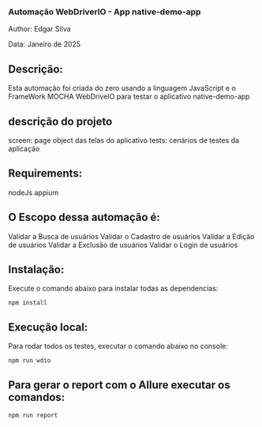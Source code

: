 ### Automação WebDriverIO - App native-demo-app

Author: Edgar Silva

Data: Janeiro de 2025

## Descrição:
Esta automação foi criada do zero usando a linguagem JavaScript e o FrameWork MOCHA WebDriveIO para testar o aplicativo native-demo-app

## descrição do projeto
screen: page object das telas do aplicativo
tests: cenários de testes da aplicação

## Requirements:
nodeJs
appium

## O Escopo dessa automação é:
Validar a Busca de usuários Validar o Cadastro de usuários Validar a Edição de usuários Validar a Exclusão de usuários Validar o Login de usuários

## Instalação:
Execute o comando abaixo para instalar todas as dependencias: 

```
npm install
```


## Execução local:
Para rodar todos os testes, executar o comando abaixo no console:
```
npm run wdio
```

## Para gerar o report com o Allure executar os comandos:

```
npm run report
```
